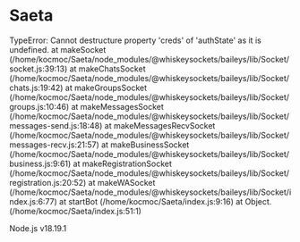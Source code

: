 # Saeta
TypeError: Cannot destructure property 'creds' of 'authState' as it is undefined.
    at makeSocket (/home/kocmoc/Saeta/node_modules/@whiskeysockets/baileys/lib/Socket/socket.js:39:13)
    at makeChatsSocket (/home/kocmoc/Saeta/node_modules/@whiskeysockets/baileys/lib/Socket/chats.js:19:42)
    at makeGroupsSocket (/home/kocmoc/Saeta/node_modules/@whiskeysockets/baileys/lib/Socket/groups.js:10:46)
    at makeMessagesSocket (/home/kocmoc/Saeta/node_modules/@whiskeysockets/baileys/lib/Socket/messages-send.js:18:48)
    at makeMessagesRecvSocket (/home/kocmoc/Saeta/node_modules/@whiskeysockets/baileys/lib/Socket/messages-recv.js:21:57)
    at makeBusinessSocket (/home/kocmoc/Saeta/node_modules/@whiskeysockets/baileys/lib/Socket/business.js:9:61)
    at makeRegistrationSocket (/home/kocmoc/Saeta/node_modules/@whiskeysockets/baileys/lib/Socket/registration.js:20:52)
    at makeWASocket (/home/kocmoc/Saeta/node_modules/@whiskeysockets/baileys/lib/Socket/index.js:6:77)
    at startBot (/home/kocmoc/Saeta/index.js:9:16)
    at Object.<anonymous> (/home/kocmoc/Saeta/index.js:51:1)

Node.js v18.19.1
